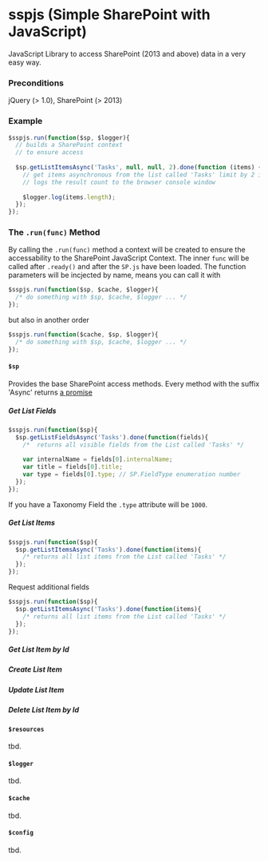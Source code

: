 # sspjs (Simple SharePoint with JavaScript) #
JavaScript Library to access SharePoint (2013 and above) data in a very easy way.

### Preconditions
jQuery (> 1.0), SharePoint (> 2013)
### Example
```javascript
$sspjs.run(function($sp, $logger){
  // builds a SharePoint context 
  // to ensure access
  
  $sp.getListItemsAsync('Tasks', null, null, 2).done(function (items) {
    // get items asynchronous from the list called 'Tasks' limit by 2 items
    // logs the result count to the browser console window
    
    $logger.log(items.length);
  });
});
```
### The `.run(func)` Method
By calling the `.run(func)` method a context will be created to ensure the accessability to the SharePoint JavaScript Context.
The inner `func` will be called after `.ready()` and after the `SP.js` have been loaded. The function parameters will be incjected by name, means you can call it with 
```javascript
$sspjs.run(function($sp, $cache, $logger){ 
  /* do something with $sp, $cache, $logger ... */ 
});
```
but also in another order 
```javascript
$sspjs.run(function($cache, $sp, $logger){ 
  /* do something with $sp, $cache, $logger ... */ 
});
```

#### `$sp`
Provides the base SharePoint access methods. Every method with the suffix 'Async' returns [a promise](https://api.jquery.com/deferred.promise/)

##### Get List Fields
```javascript
$sspjs.run(function($sp){ 
  $sp.getListFieldsAsync('Tasks').done(function(fields){
    /*  returns all visible fields from the List called 'Tasks' */
    
    var internalName = fields[0].internalName;
    var title = fields[0].title;
    var type = fields[0].type; // SP.FieldType enumeration number
  });
});
```
If you have a Taxonomy Field the `.type` attribute will be `1000`.

##### Get List Items
```javascript
$sspjs.run(function($sp){ 
  $sp.getListItemsAsync('Tasks').done(function(items){
    /* returns all list items from the List called 'Tasks' */
  });
});
```
Request additional fields
```javascript
$sspjs.run(function($sp){ 
  $sp.getListItemsAsync('Tasks').done(function(items){
    /* returns all list items from the List called 'Tasks' */
  });
});
```
##### Get List Item by Id
##### Create List Item
##### Update List Item
##### Delete List Item by Id


#### `$resources`
tbd.
#### `$logger`
tbd.
#### `$cache`
tbd.
#### `$config`
tbd.
